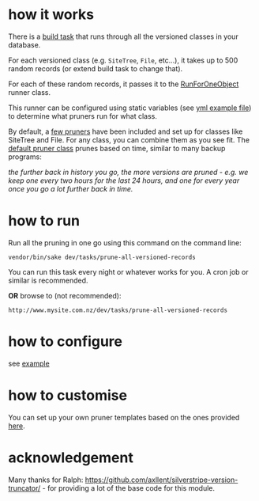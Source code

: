 # how it works

There is a [build task](https://github.com/sunnysideup/silverstripe-version-pruner/blob/master/src/Tasks/PruneAllVersionedRecords.php) that runs through all the versioned classes in your database.

For each versioned class (e.g. `SiteTree`, `File`, etc...), it takes up to 500 random records (or extend build task to change that). 

For each of these random records, it passes it to the [RunForOneObject](https://github.com/sunnysideup/silverstripe-version-pruner/blob/master/src/Api/RunForOneObject.php) runner class. 

This runner can be configured using static variables (see [yml example file](https://github.com/sunnysideup/silverstripe-version-pruner/blob/master/_config/version-pruner.yml.example)) to determine what pruners run for what class.

By default, a [few pruners](https://github.com/sunnysideup/silverstripe-version-pruner/tree/master/src/PruningTemplates) have been included and set up for classes like SiteTree and File.  For any class, you can combine them as you see fit. The [default pruner class](https://github.com/sunnysideup/silverstripe-version-pruner/blob/master/src/PruningTemplates/BasedOnTimeScale.php) prunes based on time, similar to many backup programs: 

_the further back in history you go, the more versions are pruned - e.g. we keep one every two hours for the last 24 hours, and one for every year once you go a lot further back in time._ 


# how to run

Run all the pruning in one go using this command on the command line:

```
vendor/bin/sake dev/tasks/prune-all-versioned-records
```
You can run this task every night or whatever works for you. A cron job or similar is recommended. 


**OR** browse to (not recommended):

```
http://www.mysite.com.nz/dev/tasks/prune-all-versioned-records
```

# how to configure

see [example](https://github.com/sunnysideup/silverstripe-version-pruner/blob/master/_config/version-pruner.yml.example)


# how to customise

You can set up your own pruner templates based on the ones provided [here](https://github.com/sunnysideup/silverstripe-version-pruner/tree/master/src/PruningTemplates). 


# acknowledgement

Many thanks for Ralph: https://github.com/axllent/silverstripe-version-truncator/ - for providing a lot of the base code for this module.
